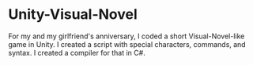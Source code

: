 # Unity-Visual-Novel
For my and my girlfriend's anniversary, I coded a short Visual-Novel-like game in Unity. I created a script with special characters, commands, and syntax. I created a compiler for that in C#.
